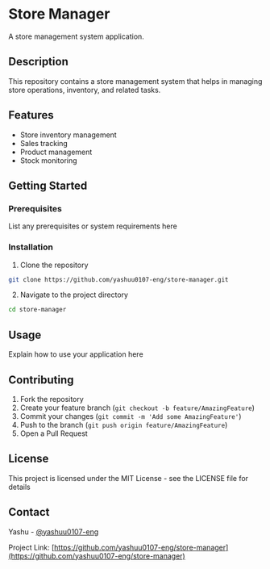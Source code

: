 # Store Manager

A store management system application.

## Description
This repository contains a store management system that helps in managing store operations, inventory, and related tasks.

## Features
- Store inventory management
- Sales tracking
- Product management
- Stock monitoring

## Getting Started
### Prerequisites
List any prerequisites or system requirements here

### Installation
1. Clone the repository
```bash
git clone https://github.com/yashuu0107-eng/store-manager.git
```
2. Navigate to the project directory
```bash
cd store-manager
```

## Usage
Explain how to use your application here

## Contributing
1. Fork the repository
2. Create your feature branch (`git checkout -b feature/AmazingFeature`)
3. Commit your changes (`git commit -m 'Add some AmazingFeature'`)
4. Push to the branch (`git push origin feature/AmazingFeature`)
5. Open a Pull Request

## License
This project is licensed under the MIT License - see the LICENSE file for details

## Contact
Yashu - [@yashuu0107-eng](https://github.com/yashuu0107-eng)

Project Link: [https://github.com/yashuu0107-eng/store-manager](https://github.com/yashuu0107-eng/store-manager)